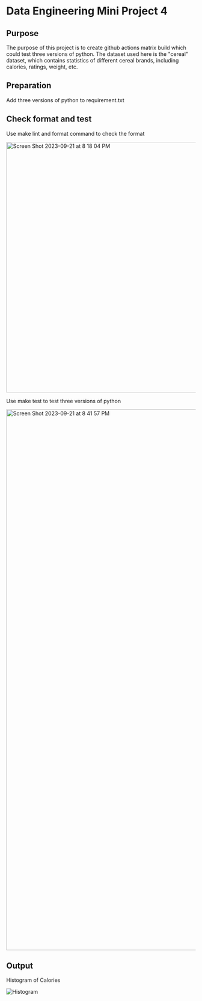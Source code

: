 # Data Engineering Mini Project 4
## Purpose
The purpose of this project is to create github actions matrix build which could test three versions of python. The dataset used here is the "cereal" dataset, which contains statistics of different cereal brands, including calories, ratings, weight, etc.

## Preparation
Add three versions of python to requirement.txt

## Check format and test

Use make lint and format command to check the format

<img width="667" alt="Screen Shot 2023-09-21 at 8 18 04 PM" src="https://github.com/katherinetian540/KatherineT.DE.Mini-Project_4/assets/143833511/97867063-ed3f-4c2c-abc2-f1ff951fd9e6">

Use make test to test three versions of python

<img width="1440" alt="Screen Shot 2023-09-21 at 8 41 57 PM" src="https://github.com/katherinetian540/KatherineT.DE.Mini-Project_4/assets/143833511/1a8cb84a-4115-4869-a60e-9ce9061cbdb9">

## Output
Histogram of Calories


![Histogram](https://github.com/nogibjj/KatherineT.W2/assets/143833511/f400a3a4-8163-487b-9755-2447c46e0800)
 
 
